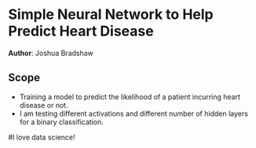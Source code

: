 # Simple Neural Network to Help Predict Heart Disease
**Author**: Joshua Bradshaw

## Scope
* Training a model to predict the likelihood of a patient incurring heart disease or not.
* I am testing different activations and different number of hidden layers for a binary classification.

#I love data science!

